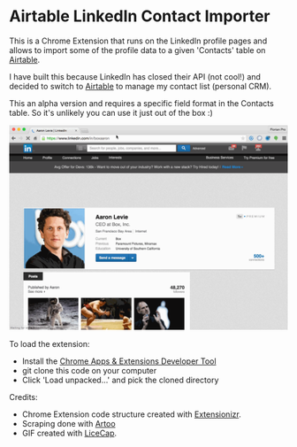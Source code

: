 # Airtable LinkedIn Contact Importer

This is a Chrome Extension that runs on the LinkedIn profile pages and allows to import some of the profile data to a given 'Contacts' table on [Airtable](http://www.airtable.com).

I have built this because LinkedIn has closed their API (not cool!) and decided to switch to [Airtable](http://www.airtable.com) to manage my contact list (personal CRM).

This an alpha version and requires a specific field format in the Contacts table. So it's unlikely you can use it just out of the box :)

![Demo](demo.gif)

To load the extension:
* Install the [Chrome Apps & Extensions Developer Tool](https://chrome.google.com/webstore/detail/chrome-apps-extensions-de/ohmmkhmmmpcnpikjeljgnaoabkaalbgc?hl=en)
* git clone this code on your computer
* Click 'Load unpacked...' and pick the cloned directory

Credits:
* Chrome Extension code structure created with [Extensionizr](http://extensionizr.com).
* Scraping done with [Artoo](https://medialab.github.io/artoo)
* GIF created with [LiceCap](http://www.cockos.com/licecap/).

